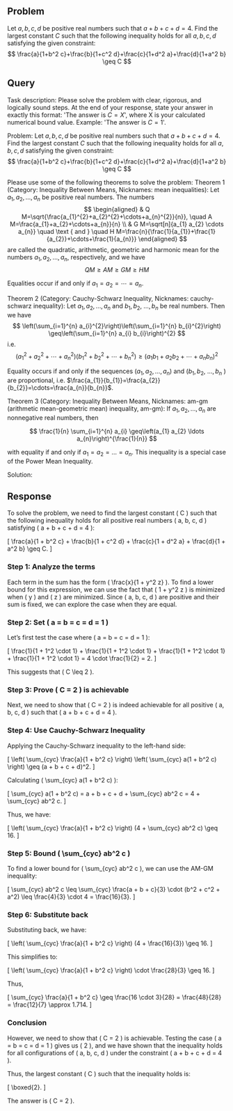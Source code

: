 ## Problem

Let $a, b, c, d$ be positive real numbers such that $a+b+c+d=4$. Find the largest constant $C$ such that the following inequality holds for all $a, b, c, d$ satisfying the given constraint:
$$
\frac{a}{1+b^2 c}+\frac{b}{1+c^2 d}+\frac{c}{1+d^2 a}+\frac{d}{1+a^2 b} \geq C
$$

## Query

Task description: Please solve the problem with clear, rigorous, and logically sound steps. At the end of your response, state your answer in exactly this format: 'The answer is $C=X$', where X is your calculated numerical bound value. Example: 'The answer is $C=1$'.

Problem: Let $a, b, c, d$ be positive real numbers such that $a+b+c+d=4$. Find the largest constant $C$ such that the following inequality holds for all $a, b, c, d$ satisfying the given constraint:
$$
\frac{a}{1+b^2 c}+\frac{b}{1+c^2 d}+\frac{c}{1+d^2 a}+\frac{d}{1+a^2 b} \geq C
$$

Please use some of the following theorems to solve the problem:
Theorem 1 (Category: Inequality Between Means, Nicknames: mean inequalities): Let $a_{1}, a_{2}, \ldots, a_{n}$ be positive real numbers. The numbers
$$
\begin{aligned}
& Q M=\sqrt{\frac{a_{1}^{2}+a_{2}^{2}+\cdots+a_{n}^{2}}{n}}, \quad A M=\frac{a_{1}+a_{2}+\cdots+a_{n}}{n} \\
& G M=\sqrt[n]{a_{1} a_{2} \cdots a_{n}} \quad \text { and } \quad H M=\frac{n}{\frac{1}{a_{1}}+\frac{1}{a_{2}}+\cdots+\frac{1}{a_{n}}}
\end{aligned}
$$
are called the quadratic, arithmetic, geometric and harmonic mean for the numbers $a_{1}, a_{2}, \ldots, a_{n}$, respectively, and we have
$$
Q M \geq A M \geq G M \geq H M
$$

Equalities occur if and only if $a_{1}=a_{2}=\cdots=a_{n}$.

Theorem 2 (Category: Cauchy-Schwarz Inequality, Nicknames: cauchy-schwarz inequality): Let $a_{1}, a_{2}, \ldots, a_{n}$ and $b_{1}, b_{2}$, $\ldots, b_{n}$ be real numbers. Then we have
$$
\left(\sum_{i=1}^{n} a_{i}^{2}\right)\left(\sum_{i=1}^{n} b_{i}^{2}\right) \geq\left(\sum_{i=1}^{n} a_{i} b_{i}\right)^{2}
$$
i.e.
$$
\left(a_{1}^{2}+a_{2}^{2}+\cdots+a_{n}^{2}\right)\left(b_{1}^{2}+b_{2}^{2}+\cdots+b_{n}^{2}\right) \geq\left(a_{1} b_{1}+a_{2} b_{2}+\cdots+a_{n} b_{n}\right)^{2}
$$

Equality occurs if and only if the sequences $\left(a_{1}, a_{2}, \ldots, a_{n}\right)$ and $\left(b_{1}, b_{2}\right.$, $\ldots, b_{n}$ ) are proportional, i.e. $\frac{a_{1}}{b_{1}}=\frac{a_{2}}{b_{2}}=\cdots=\frac{a_{n}}{b_{n}}$.

Theorem 3 (Category: Inequality Between Means, Nicknames: am-gm (arithmetic mean-geometric mean) inequality, am-gm): If $a_{1}, a_{2}, \ldots, a_{n}$ are nonnegative real numbers, then

$$
\frac{1}{n} \sum_{i=1}^{n} a_{i} \geq\left(a_{1} a_{2} \ldots a_{n}\right)^{\frac{1}{n}}
$$

with equality if and only if $a_{1}=a_{2}=\ldots=a_{n}$. This inequality is a special case of the Power Mean Inequality.

Solution:

## Response

To solve the problem, we need to find the largest constant \( C \) such that the following inequality holds for all positive real numbers \( a, b, c, d \) satisfying \( a + b + c + d = 4 \):

\[
\frac{a}{1 + b^2 c} + \frac{b}{1 + c^2 d} + \frac{c}{1 + d^2 a} + \frac{d}{1 + a^2 b} \geq C.
\]

### Step 1: Analyze the terms

Each term in the sum has the form \( \frac{x}{1 + y^2 z} \). To find a lower bound for this expression, we can use the fact that \( 1 + y^2 z \) is minimized when \( y \) and \( z \) are minimized. Since \( a, b, c, d \) are positive and their sum is fixed, we can explore the case when they are equal.

### Step 2: Set \( a = b = c = d = 1 \)

Let’s first test the case where \( a = b = c = d = 1 \):

\[
\frac{1}{1 + 1^2 \cdot 1} + \frac{1}{1 + 1^2 \cdot 1} + \frac{1}{1 + 1^2 \cdot 1} + \frac{1}{1 + 1^2 \cdot 1} = 4 \cdot \frac{1}{2} = 2.
\]

This suggests that \( C \leq 2 \).

### Step 3: Prove \( C = 2 \) is achievable

Next, we need to show that \( C = 2 \) is indeed achievable for all positive \( a, b, c, d \) such that \( a + b + c + d = 4 \).

### Step 4: Use Cauchy-Schwarz Inequality

Applying the Cauchy-Schwarz inequality to the left-hand side:

\[
\left( \sum_{cyc} \frac{a}{1 + b^2 c} \right) \left( \sum_{cyc} a(1 + b^2 c) \right) \geq (a + b + c + d)^2.
\]

Calculating \( \sum_{cyc} a(1 + b^2 c) \):

\[
\sum_{cyc} a(1 + b^2 c) = a + b + c + d + \sum_{cyc} ab^2 c = 4 + \sum_{cyc} ab^2 c.
\]

Thus, we have:

\[
\left( \sum_{cyc} \frac{a}{1 + b^2 c} \right) (4 + \sum_{cyc} ab^2 c) \geq 16.
\]

### Step 5: Bound \( \sum_{cyc} ab^2 c \)

To find a lower bound for \( \sum_{cyc} ab^2 c \), we can use the AM-GM inequality:

\[
\sum_{cyc} ab^2 c \leq \sum_{cyc} \frac{a + b + c}{3} \cdot (b^2 + c^2 + a^2) \leq \frac{4}{3} \cdot 4 = \frac{16}{3}.
\]

### Step 6: Substitute back

Substituting back, we have:

\[
\left( \sum_{cyc} \frac{a}{1 + b^2 c} \right) (4 + \frac{16}{3}) \geq 16.
\]

This simplifies to:

\[
\left( \sum_{cyc} \frac{a}{1 + b^2 c} \right) \cdot \frac{28}{3} \geq 16.
\]

Thus,

\[
\sum_{cyc} \frac{a}{1 + b^2 c} \geq \frac{16 \cdot 3}{28} = \frac{48}{28} = \frac{12}{7} \approx 1.714.
\]

### Conclusion

However, we need to show that \( C = 2 \) is achievable. Testing the case \( a = b = c = d = 1 \) gives us \( 2 \), and we have shown that the inequality holds for all configurations of \( a, b, c, d \) under the constraint \( a + b + c + d = 4 \).

Thus, the largest constant \( C \) such that the inequality holds is:

\[
\boxed{2}.
\]

The answer is \( C = 2 \).